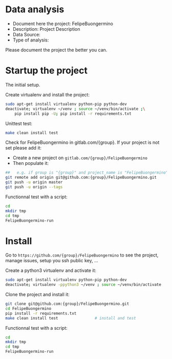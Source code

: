 # Data analysis
- Document here the project: FelipeBuongermino
- Description: Project Description
- Data Source:
- Type of analysis:

Please document the project the better you can.

# Startup the project

The initial setup.

Create virtualenv and install the project:
```bash
sudo apt-get install virtualenv python-pip python-dev
deactivate; virtualenv ~/venv ; source ~/venv/bin/activate ;\
    pip install pip -U; pip install -r requirements.txt
```

Unittest test:
```bash
make clean install test
```

Check for FelipeBuongermino in gitlab.com/{group}.
If your project is not set please add it:

- Create a new project on `gitlab.com/{group}/FelipeBuongermino`
- Then populate it:

```bash
##   e.g. if group is "{group}" and project_name is "FelipeBuongermino"
git remote add origin git@github.com:{group}/FelipeBuongermino.git
git push -u origin master
git push -u origin --tags
```

Functionnal test with a script:

```bash
cd
mkdir tmp
cd tmp
FelipeBuongermino-run
```

# Install

Go to `https://github.com/{group}/FelipeBuongermino` to see the project, manage issues,
setup you ssh public key, ...

Create a python3 virtualenv and activate it:

```bash
sudo apt-get install virtualenv python-pip python-dev
deactivate; virtualenv -ppython3 ~/venv ; source ~/venv/bin/activate
```

Clone the project and install it:

```bash
git clone git@github.com:{group}/FelipeBuongermino.git
cd FelipeBuongermino
pip install -r requirements.txt
make clean install test                # install and test
```
Functionnal test with a script:

```bash
cd
mkdir tmp
cd tmp
FelipeBuongermino-run
```
